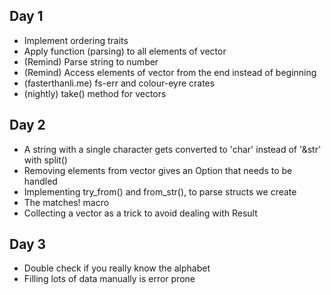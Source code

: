## Day 1
* Implement ordering traits
* Apply function (parsing) to all elements of vector
* (Remind) Parse string to number
* (Remind) Access elements of vector from the end instead of beginning
* (fasterthanli.me) fs-err and colour-eyre crates
* (nightly) take() method for vectors
## Day 2
* A string with a single character gets converted to 'char' instead of '&str' with split()
* Removing elements from vector gives an Option that needs to be handled
* Implementing try_from() and from_str(), to parse structs we create
* The matches! macro
* Collecting a vector as a trick to avoid dealing with Result
## Day 3
* Double check if you really know the alphabet
* Filling lots of data manually is error prone